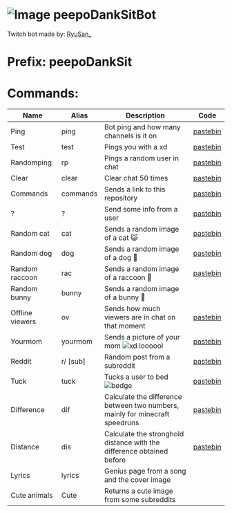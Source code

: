 # ![Image](https://i.imgur.com/DvMoNGA.png) peepoDankSitBot
Twitch bot made by: [RyuSan_](https://twitch.tv/ryusan_)
# **Prefix**: peepoDankSit
# Commands:
| Name | Alias |Description | Code
| --- | --- | --- | --- |
|Ping|ping|Bot ping and how many channels is it on | [pastebin](https://pastebin.com/mUVT4FUA)
|Test|test|Pings you with a xd |[pastebin](https://pastebin.com/ePFdt9rW)
|Randomping|rp|Pings a random user in chat|[pastebin](https://pastebin.com/tVHGxA3m)
|Clear|clear|Clear chat 50 times|[pastebin](https://pastebin.com/Cqdgm2v2)
|Commands|commands|Sends a link to this repository|[pastebin](https://pastebin.com/UB5MsPwt)
|?|?| Send some info from a user|[pastebin](https://pastebin.com/PSVWhn5K)
|Random cat|cat|Sends a random image of a cat 😺|[pastebin](https://pastebin.com/GdKS8fqD)
|Random dog|dog|Sends a random image of a dog 🐶|[pastebin](https://pastebin.com/YjTbA6mz)
|Random raccoon|rac|Sends a random image of a raccoon 🦝|[pastebin](https://pastebin.com/DNb7HrkD)
|Random bunny|bunny|Sends a random image of a bunny 🐰|
|Offline viewers|ov|Sends how much viewers are in chat on that moment|[pastebin](https://pastebin.com/UDCANvfj)
|Yourmom|yourmom|Sends a picture of your mom ![xd](https://cdn.frankerfacez.com/emoticon/412807/1) loooool|[pastebin](https://pastebin.com/vgFEXqWX)
|Reddit|r/ [sub]|Random post from a subreddit|[pastebin](https://pastebin.com/fL1N7RmN)
|Tuck|tuck|Tucks a user to bed ![bedge](https://cdn.frankerfacez.com/emoticon/627915/1)|[pastebin](https://pastebin.com/6P13mzMD)
|Difference|dif|Calculate the difference between two numbers, mainly for minecraft speedruns |[pastebin](https://pastebin.com/3CrUaWpY)
|Distance|dis|Calculate the stronghold distance with the difference obtained before|[pastebin](https://pastebin.com/Waqhq7RK)
|Lyrics|lyrics| Genius page from a song and the cover image
|Cute animals|Cute|Returns a cute image from some subreddits
